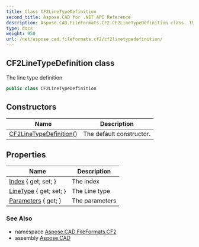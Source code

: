 ```yaml
---
title: Class CF2LineTypeDefinition
second_title: Aspose.CAD for .NET API Reference
description: Aspose.CAD.FileFormats.CF2.CF2LineTypeDefinition class. The line type definition
type: docs
weight: 950
url: /net/aspose.cad.fileformats.cf2/cf2linetypedefinition/
---
```

## CF2LineTypeDefinition class

The line type definition

```csharp
public class CF2LineTypeDefinition
```

## Constructors

| Name | Description |
| --- | --- |
| [CF2LineTypeDefinition](cf2linetypedefinition/)() | The default constructor. |

## Properties

| Name | Description |
| --- | --- |
| [Index](../../aspose.cad.fileformats.cf2/cf2linetypedefinition/index/) { get; set; } | The index |
| [LineType](../../aspose.cad.fileformats.cf2/cf2linetypedefinition/linetype/) { get; set; } | The Line type |
| [Parameters](../../aspose.cad.fileformats.cf2/cf2linetypedefinition/parameters/) { get; } | The parameters |

### See Also

* namespace [Aspose.CAD.FileFormats.CF2](../../aspose.cad.fileformats.cf2/)
* assembly [Aspose.CAD](../../)


